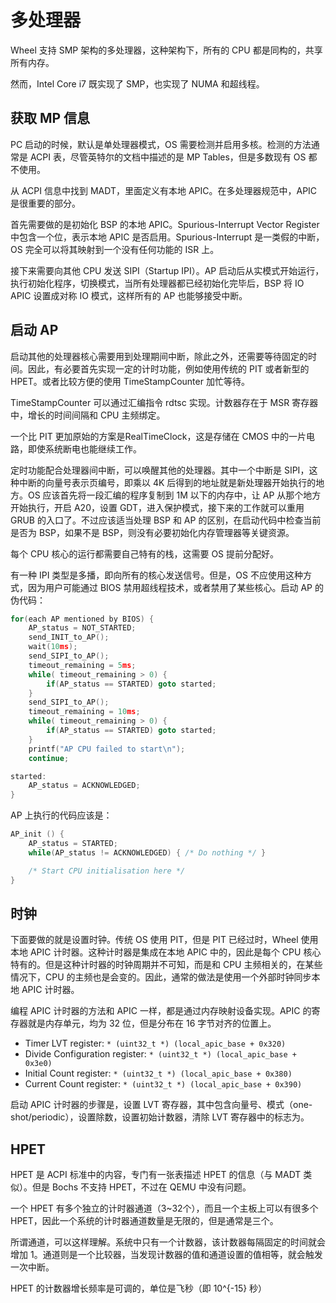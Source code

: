 # 多处理器

Wheel 支持 SMP 架构的多处理器，这种架构下，所有的 CPU 都是同构的，共享所有内存。

然而，Intel Core i7 既实现了 SMP，也实现了 NUMA 和超线程。

## 获取 MP 信息

PC 启动的时候，默认是单处理器模式，OS 需要检测并启用多核。检测的方法通常是 ACPI 表，尽管英特尔的文档中描述的是 MP Tables，但是多数现有 OS 都不使用。

从 ACPI 信息中找到 MADT，里面定义有本地 APIC。在多处理器规范中，APIC 是很重要的部分。

首先需要做的是初始化 BSP 的本地 APIC。Spurious-Interrupt Vector Register 中包含一个位，表示本地 APIC 是否启用。Spurious-Interrupt 是一类假的中断，OS 完全可以将其映射到一个没有任何功能的 ISR 上。

接下来需要向其他 CPU 发送 SIPI（Startup IPI）。AP 启动后从实模式开始运行，执行初始化程序，切换模式，当所有处理器都已经初始化完毕后，BSP 将 IO APIC 设置成对称 IO 模式，这样所有的 AP 也能够接受中断。

## 启动 AP

启动其他的处理器核心需要用到处理期间中断，除此之外，还需要等待固定的时间。因此，有必要首先实现一定的计时功能，例如使用传统的 PIT 或者新型的 HPET。或者比较方便的使用 TimeStampCounter 加忙等待。

TimeStampCounter 可以通过汇编指令 rdtsc 实现。计数器存在于 MSR 寄存器中，增长的时间间隔和 CPU 主频绑定。

一个比 PIT 更加原始的方案是RealTimeClock，这是存储在 CMOS 中的一片电路，即使系统断电也能继续工作。

定时功能配合处理器间中断，可以唤醒其他的处理器。其中一个中断是 SIPI，这种中断的向量号表示页编号，即乘以 4K 后得到的地址就是新处理器开始执行的地方。OS 应该首先将一段汇编的程序复制到 1M 以下的内存中，让 AP 从那个地方开始执行，开启 A20，设置 GDT，进入保护模式，接下来的工作就可以重用 GRUB 的入口了。不过应该适当处理 BSP 和 AP 的区别，在启动代码中检查当前是否为 BSP，如果不是 BSP，则没有必要初始化内存管理器等关键资源。

每个 CPU 核心的运行都需要自己特有的栈，这需要 OS 提前分配好。

有一种 IPI 类型是多播，即向所有的核心发送信号。但是，OS 不应使用这种方式，因为用户可能通过 BIOS 禁用超线程技术，或者禁用了某些核心。启动 AP 的伪代码：

``` c
for(each AP mentioned by BIOS) {
    AP_status = NOT_STARTED;
    send_INIT_to_AP();
    wait(10ms);
    send_SIPI_to_AP();
    timeout_remaining = 5ms;
    while( timeout_remaining > 0) {
        if(AP_status == STARTED) goto started;
    }
    send_SIPI_to_AP();
    timeout_remaining = 10ms;
    while( timeout_remaining > 0) {
        if(AP_status == STARTED) goto started;
    }
    printf("AP CPU failed to start\n");
    continue;

started:
    AP_status = ACKNOWLEDGED;
}
```

AP 上执行的代码应该是：

``` c
AP_init () {
    AP_status = STARTED;
    while(AP_status != ACKNOWLEDGED) { /* Do nothing */ }

    /* Start CPU initialisation here */
}
```

## 时钟

下面要做的就是设置时钟。传统 OS 使用 PIT，但是 PIT 已经过时，Wheel 使用本地 APIC 计时器。这种计时器是集成在本地 APIC 中的，因此是每个 CPU 核心特有的。但是这种计时器的时钟周期并不可知，而是和 CPU 主频相关的，在某些情况下，CPU 的主频也是会变的。因此，通常的做法是使用一个外部时钟同步本地 APIC 计时器。

编程 APIC 计时器的方法和 APIC 一样，都是通过内存映射设备实现。APIC 的寄存器就是内存单元，均为 32 位，但是分布在 16 字节对齐的位置上。

- Timer LVT register: `* (uint32_t *) (local_apic_base + 0x320)`
- Divide Configuration register: `* (uint32_t *) (local_apic_base + 0x3e0)`
- Initial Count register: `* (uint32_t *) (local_apic_base + 0x380)`
- Current Count register: `* (uint32_t *) (local_apic_base + 0x390)`

启动 APIC 计时器的步骤是，设置 LVT 寄存器，其中包含向量号、模式（one-shot/periodic），设置除数，设置初始计数器，清除 LVT 寄存器中的标志为。

## HPET

HPET 是 ACPI 标准中的内容，专门有一张表描述 HPET 的信息（与 MADT 类似）。但是 Bochs 不支持 HPET，不过在 QEMU 中没有问题。

一个 HPET 有多个独立的计时器通道（3~32个），而且一个主板上可以有很多个 HPET，因此一个系统的计时器通道数量是无限的，但是通常是三个。

所谓通道，可以这样理解。系统中只有一个计数器，该计数器每隔固定的时间就会增加 1。通道则是一个比较器，当发现计数器的值和通道设置的值相等，就会触发一次中断。

HPET 的计数器增长频率是可调的，单位是飞秒（即 10^{-15} 秒）
